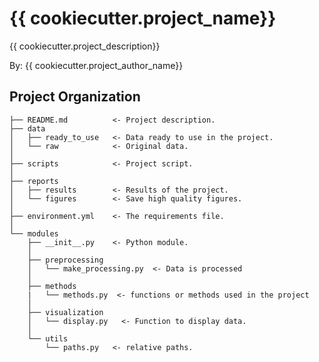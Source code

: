 # {{ cookiecutter.project_name}}

{{ cookiecutter.project_description}}

By: {{ cookiecutter.project_author_name}}

## Project Organization

    ├── README.md          <- Project description.
    ├── data
    │   ├── ready_to_use   <- Data ready to use in the project.
    │   └── raw            <- Original data.
    │
    ├── scripts            <- Project script.
    │
    ├── reports  
    │   ├── results        <- Results of the project.             
    │   └── figures        <- Save high quality figures.
    │
    ├── environment.yml    <- The requirements file.
    │
    └── modules             
        ├── __init__.py    <- Python module.
        │
        ├── preprocessing           
        │   └── make_processing.py  <- Data is processed
        │
        ├── methods           
        |   └── methods.py  <- functions or methods used in the project
        │
        ├── visualization      
        │   └── display.py   <- Function to display data.
        │
        └── utils          
            └── paths.py   <- relative paths.
        
         



        